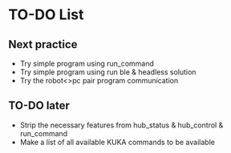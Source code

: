 # TO-DO List

## Next practice
- Try simple program using run_command
- Try simple program using run ble & headless solution
- Try the robot<>pc pair program communication

## TO-DO later
- Strip the necessary features from hub_status & hub_control & run_command
- Make a list of all available KUKA commands to be available